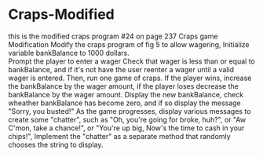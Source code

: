 # Craps-Modified
this is the modified craps program
#24 on page 237 
Craps game Modification
Modify the craps program of fig 5 to allow wagering, Initialize variable bankBalance to 1000 dollars.  
Prompt the player to enter a wager Check that wager is less than or equal to bankBalance, and if it's not  have
the user reenter a wager until a valid wager is entered.  Then, run one game of craps.  If the player wins, increase
the bankBalance by the wager amount, if the player loses decrease the bankBalance by the wager amount.  Display the 
new bankBalance, check wheather bankBalance has become zero, and if so display the message "Sorry, you busted!" As the game
progresses, display various messages to create some "chatter", such as "Oh, you're going for broke, huh?",  or "Aw C'mon, take a chance!", 
or "You're up big, Now's the time to cash in your chips!", Implement the "chatter"
as a separate method that randomly chooses the string to display.
